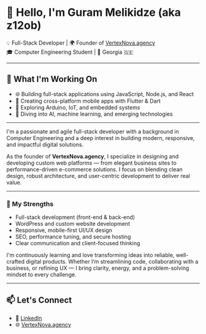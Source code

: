 # 👋 Hello, I'm Guram Melikidze (aka z12ob)

💡 Full-Stack Developer | 🌍 Founder of [VertexNova.agency](https://vertexnova.agency)  
🎓 Computer Engineering Student | 📍 Georgia 🇬🇪

---

## 🚀 What I'm Working On

- 🌐 Building full-stack applications using JavaScript, Node.js, and React  
- 📱 Creating cross-platform mobile apps with Flutter & Dart  
- 🤖 Exploring Arduino, IoT, and embedded systems  
- 🧠 Diving into AI, machine learning, and emerging technologies

---

I'm a passionate and agile full-stack developer with a background in Computer Engineering and a deep interest in building modern, responsive, and impactful digital solutions.

As the founder of **VertexNova.agency**, I specialize in designing and developing custom web platforms — from elegant business sites to performance-driven e-commerce solutions. I focus on blending clean design, robust architecture, and user-centric development to deliver real value.

---

### 🔧 My Strengths

- Full-stack development (front-end & back-end)
- WordPress and custom website development
- Responsive, mobile-first UI/UX design
- SEO, performance tuning, and secure hosting
- Clear communication and client-focused thinking

I'm continuously learning and love transforming ideas into reliable, well-crafted digital products. Whether I’m streamlining code, collaborating with a business, or refining UX — I bring clarity, energy, and a problem-solving mindset to every challenge.

---

## 📫 Let's Connect

- 💼 [LinkedIn](https://www.linkedin.com/in/guram-melikidze/)  
- 🌐 [VertexNova.agency](https://vertexnova.agency/)
